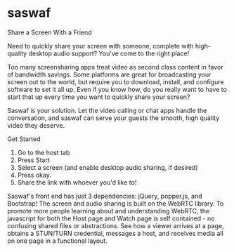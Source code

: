 # saswaf
Share a Screen With a Friend

Need to quickly share your screen with someone, complete with high-quality desktop audio support? You've come to the right place!

Too many screensharing apps treat video as second class content in favor of bandwidth savings. Some platforms are great for broadcasting your screen out to the world, but require you to download, install, and configure software to set it all up. Even if you know how, do you really want to have to start that up every time you want to quickly share your screen?

Saswaf is your solution. Let the video calling or chat apps handle the conversation, and saswaf can serve your guests the smooth, high quality video they deserve.

Get Started
1. Go to the host tab
2. Press Start
3. Select a screen (and enable desktop audio sharing, if desired)
4. Press okay.
5. Share the link with whoever you'd like to!

Saswaf's front end has just 3 dependencies: jQuery, popper.js, and Bootstrap!
The screen and audio sharing is built on the WebRTC library.
To promote more people learning about and understanding WebRTC, the javascript for both the Host page and Watch page is self contained - no confusing shared files or abstractions. See how a viewer arrives at a page, obtains a STUN/TURN credential, messages a host, and receives media all on one page in a functional layout.